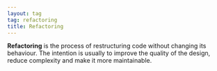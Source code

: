 ```yaml
---
layout: tag
tag: refactoring
title: Refactoring
---
```


**Refactoring** is the process of restructuring code without changing its behaviour. The intention is usually to improve the quality of the design, reduce complexity and make it more maintainable.